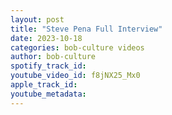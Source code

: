 ```yaml
---
layout: post
title: "Steve Pena Full Interview"
date: 2023-10-18
categories: bob-culture videos
author: bob-culture
spotify_track_id: 
youtube_video_id: f8jNX25_Mx0
apple_track_id: 
youtube_metadata: 
---
```

